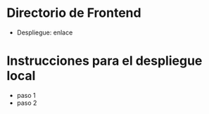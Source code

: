 # Directorio de Frontend

- Despliegue: enlace

# Instrucciones para el despliegue local

- paso 1
- paso 2